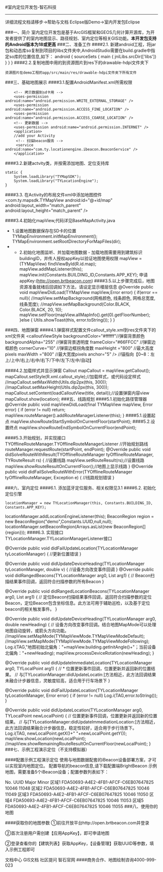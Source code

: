 #室内定位开发包-智石科技
__________
详细流程文档请移步->帮助与文档
Eclipse版Demo->室内开发包Eclipse

###一、简介
室内定位开发包是基于ArcGIS框架和GEOS几何计算开源库，为开发者提供了的室内地图显示、路径规划、室内定位等相关GIS功能。**本开发包支持的Android版本为18或更高** 
###二、准备工作 
####2.1. 新建android工程，将jar包和动态库so复制到项目的libs文件夹中,AndroidStudio需要在build.gradle中指定so库的位置信息,如下： android { sourceSets { main { jniLibs.srcDir(['libs']) } } } 
####2.2.复制地图中用的到资源图片到res下的drawable-hdpi文件夹下 
```
资源图片在demo工程的app/src/main/res/drawable-hdpi文件夹下所有文件 
```
###三、基础地图展示 
####3.1.配置AndroidManifest.xml所需权限

```
	<!-- 拷贝数据到sd卡用 -->
	<uses-permission android:name="android.permission.WRITE_EXTERNAL_STORAGE" />
	<uses-permission android:name="android.permission.ACCESS_FINE_LOCATION" />
	<uses-permission android:name="android.permission.ACCESS_COARSE_LOCATION" />
	<!-- 更新数据 -->
	<uses-permission android:name="android.permission.INTERNET" />
	<application>
	//add your Activity
  	 <!-- 扫描beacon服务 -->
   	 <service android:name="com.ty.locationengine.ibeacon.BeaconService" />
	</application>
```

####3.2.新建actvity类，并按需添加地图、定位支持库 
```
static { 
	System.loadLibrary("TYMapSDK"); 
	System.loadLibrary("TYLocationEngine");
} 
```
####3.3. 在Activity的布局文件xml中添加地图控件 
<com.ty.mapsdk.TYMapView android:id="@+id/map" android:layout_width="match_parent" android:layout_height="match_parent" />

####3.4.初始化mapView,代码详见BaseMapActivity.java 
- 1.设置地图数据保存在SD卡的位置 TYMapEnvironment.initMapEnvironment(); TYMapEnvironment.setRootDirectoryForMapFiles(dir); 
- - 2.初始化地图监听、并加载地图数据 - 加载地图需要用到建筑标识buildingID，并传人授权appKey以验证地图使用权限 mapView = (TYMapView) findViewById(R.id.map); mapView.addMapListener(this); mapView.init(Constants.BUILDING_ID,Constants.APP_KEY); 申请appKey:(http://open.brtbeacon.com) 
####3.5.以上步骤完成后，地图资源准备就绪后回调如下方法，请设定显示楼层信息 
@Override public void mapViewDidLoad(TYMapView mapView,Error error) { if(error == null){ //mapView.setMapBackground(网格颜色, 线条颜色, 网格总宽度, 线条宽度); //mapView.setMapBackground(Color.BLACK, Color.BLACK, 20, 10); mapView.setFloor(mapView.allMapInfo().get(0).getFloorNumber); }else { Utils.showToast(this, error.toString()); } }

###四、地图弹窗
####4.1.弹窗样式配置文件callout_style.xml到res文件夹下的xml文件夹 <calloutViewStyle backgroundColor="#ffffff"//弹窗背景颜色 backgroundAlpha="255" //弹窗背景透明度 frameColor="#66FFCC" //弹窗边框颜色 cornerCurve="10" //弹窗边框拐角度数 maxHeight ="800" //最大高度pixels maxWidth ="800" //最大宽度pixels anchor="5" /> //锚指向【0~8：左上/上中/右上/右中/右下/下中/左下/左中/自动】

####4.2.加载样式并显示弹窗 Callout mapCallout = mapView.getCallout(); mapCallout.setStyle(R.xml.callout_style);//加载样式，或代码设定样式 //mapCallout.setMaxWidth(Utils.dip2px(this, 300)); //mapCallout.setMaxHeight(Utils.dip2px(this, 300)); mapCallout.setContent(loadCalloutView(title, detail));//设置弹窗内容view mapCallout.show(location); 
###五、线路规划 
####5.1.初始化路径管理器 @Override public void mapViewDidLoad(final TYMapView mapView, Error error) { if (error != null) return; mapView.routeManager().addRouteManagerListener(this); } 
####5.1.设置起点 mapView.showRouteStartSymbolOnCurrentFloor(startPoint); 
####5.2.设置终点 mapView.showRouteEndSymbolOnCurrentFloor(endPoint);

####5.3.开始规划，并实现接口TYOfflineRouteManager.TYOfflineRouteManagerListener //开始规划路线 routeManager.requestRoute(startPoint, endPoint); @Override public void didSolveRouteWithResult(TYOfflineRouteManager tyOfflineRouteManager, TYRouteResult rs) { //设置线路 mapView.setRouteResult(rs);//设置线路 mapView.showRouteResultOnCurrentFloor();//地图上显示线路 } @Override public void didFailSolveRouteWithError(TYOfflineRouteManager tyOfflineRouteManager, Exception e) { //线路规划错误 }

###六、室内定位 
####6.1. 添加蓝牙定位服务、相关权限见3.1 
####6.2. 初始化定位引擎

    locationManager = new TYLocationManager(this, Constants.BUILDING_ID, Constants.APP_KEY);
locationManager.addLocationEngineListener(this);
BeaconRegion region = new BeaconRegion("demo",Constants.UUID,null,null);
locationManager.setBeaconRegion(Arrays.asList(new BeaconRegion[]{region}));
####6.3. 实现接口TYLocationManager.TYLocationManagerListener接口

@Override
public void didFailUpdateLocation(TYLocationManager tyLocationManager) {
    //更新位置错误 
}

@Override
public void didUpdateDeviceHeading(TYLocationManager tyLocationManager, double v) {
	//设备方向改变事件回调
}
@Override
public void didRangedBeacons(TYLocationManager arg0, List<TYBeacon> arg1) {
	//  Beacon扫描结果事件回调，返回符合扫描参数的所有Beacon
}

@Override
public void didRangedLocationBeacons(TYLocationManager arg0, List<TYPublicBeacon> arg1) {
	//  定位Beacon扫描结果事件回调，返回符合扫描参数的定位Beacon，定位Beacon包含坐标信息。此方法可用于辅助巡检，以及基于定位beacon的相关触发事件。
}

@Override
public void didUpdateDeviceHeading(TYLocationManager arg0, double newHeading) {
	// 设备方向改变事件回调。结合地图MapMode可以处理地图自动旋转，或箭头方向功能。
	//mapView.setMapMode(TYMapViewMode.TYMapViewModeDefault);
	//mapView.setMapMode(TYMapViewMode.TYMapViewModeFollowing);
	Log.i(TAG,"地图初始北偏角："+mapView.building.getInitAngle()+"；当前设备北偏角："+newHeading);
	 mapView.processDeviceRotation(newHeading);
}

@Override
public void didUpdateImmediateLocation(TYLocationManager arg0, TYLocalPoint arg1) {
	//  *  位置更新事件回调，位置更新并返回新的位置结果。
	// 与[TYLocationManager:didUpdateLocatin:]方法相近，此方法回调结果未融合计步器信息，灵敏度较高，适合用于行车场景下
}

@Override
public void didFailUpdateLocation(TYLocationManager tyLocationManager, Error error) {
	if (error != null) Log.i(TAG,error.toString());
}

@Override
public void didUpdateLocation(TYLocationManager arg0, TYLocalPoint newLocalPoint) {
	//  位置更新事件回调，位置更新并返回新的位置结果。
	//  与[TYLocationManager:didUpdateImmediationLocation:]方法相近，此方法回调结果融合计步器信息，稳定性较好，适合用于步行场景下。
	Log.i(TAG, newLocalPoint.getX()+" "+newLocalPoint.getY());
	mapView.showLocation(newLocalPoint);
	//mapView.showRemainingRouteResultOnCurrentFloor(newLocalPoint);
}
###七、示例工程演示定位（不支持模拟器）

####配置示例工程演示定位 使用与地图数据配套的iBeacon设备部署方案，才可以实现室内地图定位。 配置导航的beacon信息,请下载配置端BrightBeacon 示例地图，需要准备5个iBeacon设备；配置参数列表如下：

No.	UUID	Major	Minor
区域1	FDA50693-A4E2-4FB1-AFCF-C6EB07647825	10046	11048
区域2	FDA50693-A4E2-4FB1-AFCF-C6EB07647825	10046	11049
区域3	FDA50693-A4E2-4FB1-AFCF-C6EB07647825	10046	11050
区域4	FDA50693-A4E2-4FB1-AFCF-C6EB07647825	10046	11053
区域5	FDA50693-A4E2-4FB1-AFCF-C6EB07647825	10046	11055
###八、使用你的地图

####获取你的地图参数 ①前往开放平台http://open.brtbeacon.com并登录

②首次注册用户需创建【应用AppKey】，即可申请地图

②登录查看你的【建筑列表】获取AppKey，【设备管理】获取UUID等参数，填入示例工程即可

文档中心
GIS文档
社区提问
智石官网
####商务合作、地图绘制咨询4000-999-023